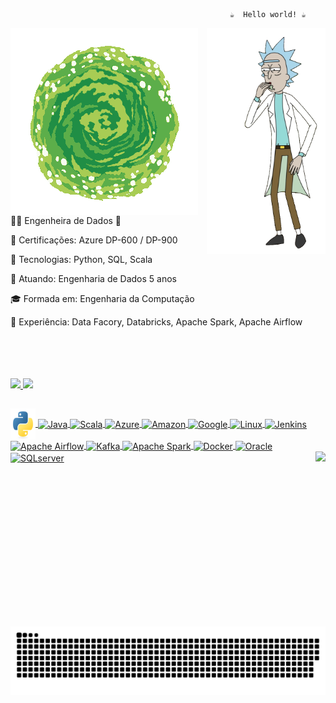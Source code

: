<div>
 
                                                     ☕  Hello world! ☕
<img width="190px" align="right"  src="https://raw.githubusercontent.com/Elyabe/Elyabe/master/images/rick-dancing.gif">
<img width="300px" align="left" src="https://raw.githubusercontent.com/Elyabe/elyabe/master/images/portal-3.gif"> 

👩‍💻 Engenheira de Dados 🎲

:pushpin: Certificações: Azure DP-600 / DP-900

🔧 Tecnologias: Python, SQL, Scala

🏢 Atuando: Engenharia de Dados 5 anos

🎓 Formada em: Engenharia da Computação

👯 Experiência: Data Facory, Databricks, Apache Spark, Apache Airflow

<br/>
<br/>
<br/>
<br/>

<div>
   
<a href="https://github.com/patriciajunqueira">
<img height="180em" src="https://github-readme-stats.vercel.app/api?username=patriciajunqueira&show_icons=true&theme=dracula&include_all_commits=true&count_private=true"/>
<img height="180em" src="https://github-readme-stats.vercel.app/api/top-langs/?username=patriciajunqueira&layout=compact&langs_count=7&theme=dracula"/>
</div>

##   

  <img align="center" alt="Python" height="50" width="40" src="https://raw.githubusercontent.com/devicons/devicon/master/icons/python/python-original.svg">
  <img align="center" alt="Java" height="50" width="40" src="https://cdn.jsdelivr.net/gh/devicons/devicon/icons/java/java-original.svg">
  <img align="center" alt="Scala" height="100" width="55" src="https://cdn.jsdelivr.net/gh/devicons/devicon/icons/scala/scala-original-wordmark.svg" />
  <img align="center" alt="Azure" height="120" width="70" src="https://cdn.jsdelivr.net/gh/devicons/devicon/icons/azure/azure-original-wordmark.svg" />  
  <img align="center" alt="Amazon" height="50" width="40" src="https://cdn.jsdelivr.net/gh/devicons/devicon@latest/icons/amazonwebservices/amazonwebservices-original-wordmark.svg"/>
  <img align="center" alt="Google" height="50" width="40" src="https://cdn.jsdelivr.net/gh/devicons/devicon@latest/icons/googlecloud/googlecloud-original.svg" />
  <img align="center" alt="Linux" height="40" width="30" src="https://cdn.jsdelivr.net/gh/devicons/devicon/icons/linux/linux-original.svg" />
  <img align="center" alt="Jenkins" height="40" width="30" src="https://cdn.jsdelivr.net/gh/devicons/devicon/icons/jenkins/jenkins-original.svg" />
  <img align="center" alt="Apache Airflow" height="40" width="30" src="https://cdn.jsdelivr.net/gh/devicons/devicon@latest/icons/apacheairflow/apacheairflow-original.svg" />
  <img align="center" alt="Kafka" height="40" width="40" src="https://cdn.jsdelivr.net/gh/devicons/devicon/icons/apachekafka/apachekafka-original.svg" />
  <img align="center" alt="Apache Spark" height="70" width="70" src="https://cdn.jsdelivr.net/gh/devicons/devicon@latest/icons/apachespark/apachespark-original-wordmark.svg" />
  <img align="center" alt="Docker" height="90" width="40" src="https://cdn.jsdelivr.net/gh/devicons/devicon/icons/docker/docker-original-wordmark.svg" />
  <img align="center" alt="Oracle" height="60" width="60" src="https://cdn.jsdelivr.net/gh/devicons/devicon/icons/oracle/oracle-original.svg" />
  <img align="center" alt="SQLserver" height="50" width="40" src="https://img.icons8.com/color/48/000000/microsoft-sql-server.png"/>

<img align="right" height="280px" width="auto" src="https://firebasestorage.googleapis.com/v0/b/imagem-93c86.appspot.com/o/e425a773-bdc4-4fb3-bd25-539ac71e4a0b-removebg-preview.png?alt=media&token=696f7565-05f9-4c39-bdc5-68afabd81d24"/>


#

<picture align="center">
  <source media="(prefers-color-scheme: dark)" srcset="https://raw.githubusercontent.com/PATRICIAJUNQUEIRA/PATRICIAJUNQUEIRA/output/github-contribution-grid-snake-dark.svg">
  <source media="(prefers-color-scheme: light)" srcset="https://raw.githubusercontent.com/PATRICIAJUNQUEIRAPATRICIAJUNQUEIRA/output/github-contribution-grid-snake-dark.svg">
  <img align="center" alt="github contribution grid snake animation" src="https://raw.githubusercontent.com/PATRICIAJUNQUEIRA/PATRICIAJUNQUEIRA/output/github-contribution-grid-snake.svg">
</picture>
